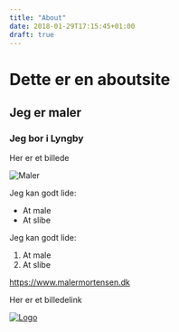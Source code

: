 ```yaml
---
title: "About"
date: 2018-01-29T17:15:45+01:00
draft: true
---
```


# Dette er en aboutsite

## Jeg er maler

### Jeg bor i Lyngby


Her er et billede

![Maler](../img/maler1.jpg)

Jeg kan godt lide:

* At male
* At slibe

Jeg kan godt lide:

1. At male
2. At slibe

https://www.malermortensen.dk

Her er et billedelink

[![Logo](../img/logo.png)](https://www.malermortensen.dk)
